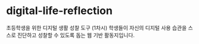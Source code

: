 # digital-life-reflection
초등학생을 위한 디지털 생활 성찰 도구 (1차시) 학생들이 자신의 디지털 사용 습관을 스스로 진단하고 성찰할 수 있도록 돕는 웹 기반 활동지입니다.
